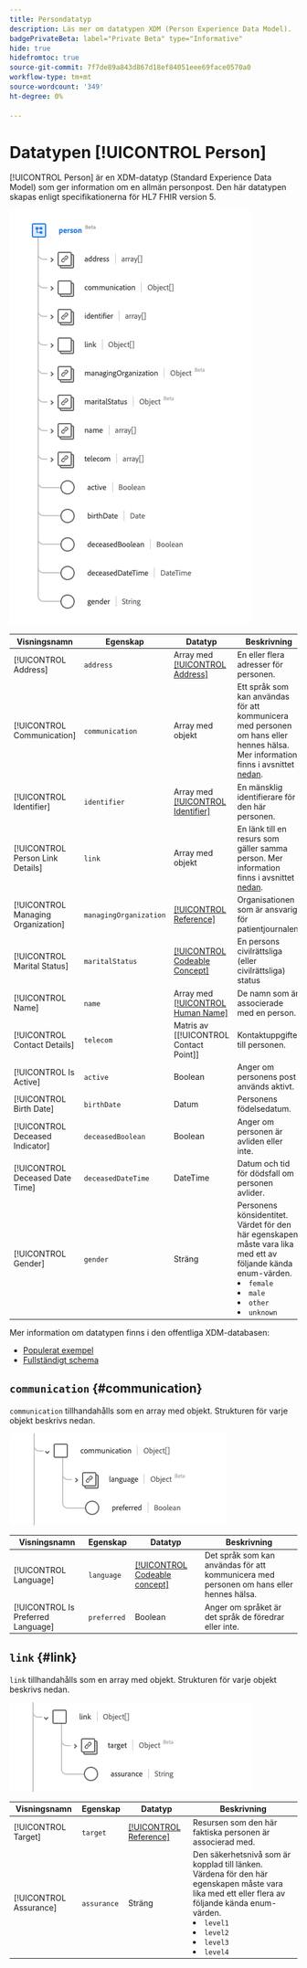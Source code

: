```yaml
---
title: Persondatatyp
description: Läs mer om datatypen XDM (Person Experience Data Model).
badgePrivateBeta: label="Private Beta" type="Informative"
hide: true
hidefromtoc: true
source-git-commit: 7f7de89a843d867d18ef84051eee69face0570a0
workflow-type: tm+mt
source-wordcount: '349'
ht-degree: 0%

---
```


# Datatypen [!UICONTROL Person]

[!UICONTROL Person] är en XDM-datatyp (Standard Experience Data Model) som ger information om en allmän personpost. Den här datatypen skapas enligt specifikationerna för HL7 FHIR version 5.

![Struktur för persondatatyp](../../images/data-types/healthcare/person/person.png)

| Visningsnamn | Egenskap | Datatyp | Beskrivning |
| --- | --- | --- | --- |
| [!UICONTROL Address] | `address` | Array med [[!UICONTROL Address]](../healthcare/address.md) | En eller flera adresser för personen. |
| [!UICONTROL Communication] | `communication` | Array med objekt | Ett språk som kan användas för att kommunicera med personen om hans eller hennes hälsa. Mer information finns i avsnittet [nedan](#communication). |
| [!UICONTROL Identifier] | `identifier` | Array med [[!UICONTROL Identifier]](../healthcare/identifier.md) | En mänsklig identifierare för den här personen. |
| [!UICONTROL Person Link Details] | `link` | Array med objekt | En länk till en resurs som gäller samma person. Mer information finns i avsnittet [nedan](#link). |
| [!UICONTROL Managing Organization] | `managingOrganization` | [[!UICONTROL Reference]](../healthcare/reference.md) | Organisationen som är ansvarig för patientjournalen. |
| [!UICONTROL Marital Status] | `maritalStatus` | [[!UICONTROL Codeable Concept]](../healthcare/codeable-concept.md) | En persons civilrättsliga (eller civilrättsliga) status |
| [!UICONTROL Name] | `name` | Array med [[!UICONTROL Human Name]](../healthcare/human-name.md) | De namn som är associerade med en person. |
| [!UICONTROL Contact Details] | `telecom` | Matris av [[!UICONTROL Contact Point]] | Kontaktuppgifter till personen. |
| [!UICONTROL Is Active] | `active` | Boolean | Anger om personens post används aktivt. |
| [!UICONTROL Birth Date] | `birthDate` | Datum | Personens födelsedatum. |
| [!UICONTROL Deceased Indicator] | `deceasedBoolean` | Boolean | Anger om personen är avliden eller inte. |
| [!UICONTROL Deceased Date Time] | `deceasedDateTime` | DateTime | Datum och tid för dödsfall om personen avlider. |
| [!UICONTROL Gender] | `gender` | Sträng | Personens könsidentitet. Värdet för den här egenskapen måste vara lika med ett av följande kända enum-värden. <li> `female` </li> <li> `male` </li> <li> `other` </li> <li> `unknown`</li> |

Mer information om datatypen finns i den offentliga XDM-databasen:

* [Populerat exempel](https://github.com/adobe/xdm/blob/master/extensions/industry/healthcare/fhir/datatypes/identifier.example.1.json)
* [Fullständigt schema](https://github.com/adobe/xdm/blob/master/extensions/industry/healthcare/fhir/datatypes/identifier.schema.json)

## `communication` {#communication}

`communication` tillhandahålls som en array med objekt. Strukturen för varje objekt beskrivs nedan.

![kommunikationsstruktur](../../images/data-types/healthcare/person/communication.png)

| Visningsnamn | Egenskap | Datatyp | Beskrivning |
| --- | --- | --- | --- |
| [!UICONTROL Language] | `language` | [[!UICONTROL Codeable concept]](../../data-types/healthcare/codeable-concept.md) | Det språk som kan användas för att kommunicera med personen om hans eller hennes hälsa. |
| [!UICONTROL Is Preferred Language] | `preferred` | Boolean | Anger om språket är det språk de föredrar eller inte. |

## `link` {#link}

`link` tillhandahålls som en array med objekt. Strukturen för varje objekt beskrivs nedan.

![länkstruktur](../../images/data-types/healthcare/person/link.png)

| Visningsnamn | Egenskap | Datatyp | Beskrivning |
| --- | --- | --- | --- |
| [!UICONTROL Target] | `target` | [[!UICONTROL Reference]](../../data-types/healthcare/reference.md) | Resursen som den här faktiska personen är associerad med. |
| [!UICONTROL Assurance] | `assurance` | Sträng | Den säkerhetsnivå som är kopplad till länken. Värdena för den här egenskapen måste vara lika med ett eller flera av följande kända enum-värden. <li> `level1` </li> <li> `level2` </li> <li> `level3` </li> <li> `level4` </li> |
